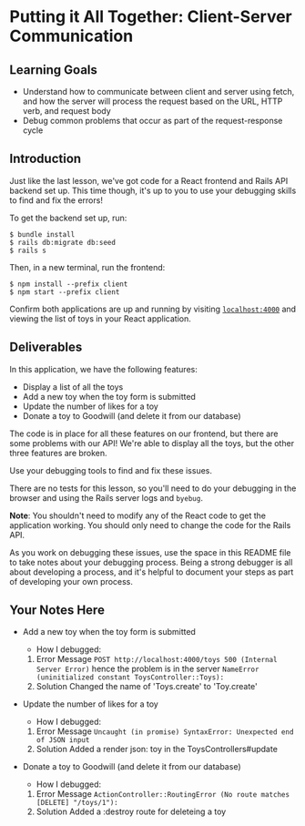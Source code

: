 # Putting it All Together: Client-Server Communication

## Learning Goals

- Understand how to communicate between client and server using fetch, and how
  the server will process the request based on the URL, HTTP verb, and request
  body
- Debug common problems that occur as part of the request-response cycle

## Introduction

Just like the last lesson, we've got code for a React frontend and Rails API
backend set up. This time though, it's up to you to use your debugging skills to
find and fix the errors!

To get the backend set up, run:

```console
$ bundle install
$ rails db:migrate db:seed
$ rails s
```

Then, in a new terminal, run the frontend:

```console
$ npm install --prefix client
$ npm start --prefix client
```

Confirm both applications are up and running by visiting
[`localhost:4000`](http://localhost:4000) and viewing the list of toys in your
React application.

## Deliverables

In this application, we have the following features:

- Display a list of all the toys
- Add a new toy when the toy form is submitted
- Update the number of likes for a toy
- Donate a toy to Goodwill (and delete it from our database)

The code is in place for all these features on our frontend, but there are some
problems with our API! We're able to display all the toys, but the other three
features are broken.

Use your debugging tools to find and fix these issues.

There are no tests for this lesson, so you'll need to do your debugging in the
browser and using the Rails server logs and `byebug`.

**Note**: You shouldn't need to modify any of the React code to get the
application working. You should only need to change the code for the Rails API.

As you work on debugging these issues, use the space in this README file to take
notes about your debugging process. Being a strong debugger is all about
developing a process, and it's helpful to document your steps as part of
developing your own process.

## Your Notes Here

- Add a new toy when the toy form is submitted

  - How I debugged:
  1. Error Message
  ```POST http://localhost:4000/toys 500 (Internal Server Error)``` hence the problem is in the server
  ```NameError (uninitialized constant ToysController::Toys):```
  2. Solution
     Changed the name of 'Toys.create' to 'Toy.create'

- Update the number of likes for a toy

  - How I debugged:
  1. Error Message
  ```Uncaught (in promise) SyntaxError: Unexpected end of JSON input```
  2. Solution
     Added a render json: toy in the ToysControllers#update 

- Donate a toy to Goodwill (and delete it from our database)

  - How I debugged:
  1. Error Message
  ```ActionController::RoutingError (No route matches [DELETE] "/toys/1"):```
  2. Solution
     Added a :destroy route for deleteing a toy
  
